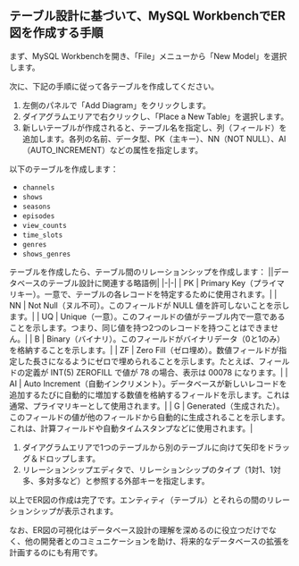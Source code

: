 ## テーブル設計に基づいて、MySQL WorkbenchでER図を作成する手順

まず、MySQL Workbenchを開き、「File」メニューから「New Model」を選択します。

次に、下記の手順に従って各テーブルを作成してください。

1. 左側のパネルで「Add Diagram」をクリックします。
2. ダイアグラムエリアで右クリックし、「Place a New Table」を選択します。
3. 新しいテーブルが作成されると、テーブル名を指定し、列（フィールド）を追加します。各列の名前、データ型、PK（主キー）、NN（NOT NULL）、AI（AUTO_INCREMENT）などの属性を指定します。

以下のテーブルを作成します：

- `channels`
- `shows`
- `seasons`
- `episodes`
- `view_counts`
- `time_slots`
- `genres`
- `shows_genres`

テーブルを作成したら、テーブル間のリレーションシップを作成します：
||データベースのテーブル設計に関連する略語例|
|-|-|
| PK | Primary Key（プライマリキー）。一意で、テーブルの各レコードを特定するために使用されます。|
| NN | Not Null（ヌル不可）。このフィールドが NULL 値を許可しないことを示します。|
| UQ | Unique（一意）。このフィールドの値がテーブル内で一意であることを示します。つまり、同じ値を持つ2つのレコードを持つことはできません。|
| B | Binary（バイナリ）。このフィールドがバイナリデータ（0と1のみ）を格納することを示します。|
| ZF | Zero Fill（ゼロ埋め）。数値フィールドが指定した長さになるようにゼロで埋められることを示します。たとえば、フィールドの定義が INT(5) ZEROFILL で値が 78 の場合、表示は 00078 になります。|
| AI | Auto Increment（自動インクリメント）。データベースが新しいレコードを追加するたびに自動的に増加する数値を格納するフィールドを示します。これは通常、プライマリキーとして使用されます。|
| G | Generated（生成された）。このフィールドの値が他のフィールドから自動的に生成されることを示します。これは、計算フィールドや自動タイムスタンプなどに使用されます。|

1. ダイアグラムエリアで1つのテーブルから別のテーブルに向けて矢印をドラッグ＆ドロップします。
2. リレーションシップエディタで、リレーションシップのタイプ（1対1、1対多、多対多など）と参照する外部キーを指定します。

以上でER図の作成は完了です。エンティティ（テーブル）とそれらの間のリレーションシップが表示されます。

なお、ER図の可視化はデータベース設計の理解を深めるのに役立つだけでなく、他の開発者とのコミュニケーションを助け、将来的なデータベースの拡張を計画するのにも有用です。
